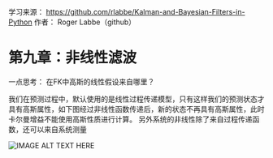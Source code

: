 学习来源：
https://github.com/rlabbe/Kalman-and-Bayesian-Filters-in-Python
作者：
Roger Labbe（github）


# 第九章：非线性滤波

一点思考： 在FK中高斯的线性假设来自哪里？

我们在预测过程中，默认使用的是线性过程传递模型，只有这样我们的预测状态才具有高斯属性，如下图经过非线性函数传递后，新的状态不再具有高斯属性，此时卡尔曼增益不能使用高斯性质进行计算。
另外系统的非线性除了来自过程传递函数，还可以来自系统测量

![IMAGE ALT TEXT HERE](https://github.com/xdwgood/Navigation-and-control/blob/xdwgood-patch-1/134.png)